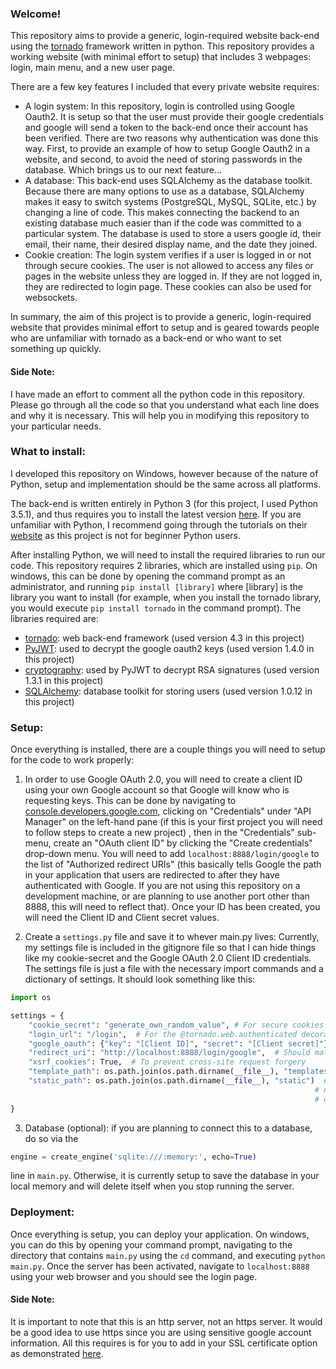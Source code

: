### Welcome!

This repository aims to provide a generic, login-required website back-end using the [tornado](http://www.tornadoweb.org/en/stable/) framework written in python. This repository provides a working website (with minimal effort to setup) that includes 3 webpages: login, main menu, and a new user page.

There are a few key features I included that every private website requires:
* A login system: In this repository, login is controlled using Google Oauth2. It is setup so that the user must provide their google credentials and google will send a token to the back-end once their account has been verified. There are two reasons why authentication was done this way. First, to provide an example of how to setup Google Oauth2 in a website, and second, to avoid the need of storing passwords in the database. Which brings us to our next feature...
* A database: This back-end uses SQLAlchemy as the database toolkit. Because there are many options to use as a database, SQLAlchemy makes it easy to switch systems (PostgreSQL, MySQL, SQLite, etc.) by changing a line of code. This makes connecting the backend to an existing database much easier than if the code was committed to a particular system. The database is used to store a users google id, their email, their name, their desired display name, and the date they joined.
* Cookie creation: The login system verifies if a user is logged in or not through secure cookies. The user is not allowed to access any files or pages in the website unless they are logged in. If they are not logged in, they are redirected to login page. These cookies can also be used for websockets.

In summary, the aim of this project is to provide a generic, login-required website that provides minimal effort to setup and is geared towards people who are unfamiliar with tornado as a back-end or who want to set something up quickly.

#### Side Note:
I have made an effort to comment all the python code in this repository. Please go through all the code so that you understand what each line does and why it is necessary. This will help you in modifying this repository to your particular needs.

### What to install:

I developed this repository on Windows, however because of the nature of Python, setup and implementation should be the same across all platforms.

The back-end is written entirely in Python 3 (for this project, I used Python 3.5.1), and thus requires you to install the latest version [here](https://www.python.org/downloads/). If you are unfamiliar with Python, I recommend going through the tutorials on their [website](https://docs.python.org/3/tutorial/index.html) as this project is not for beginner Python users.

After installing Python, we will need to install the required libraries to run our code. This repository requires 2 libraries, which are installed using `pip`. On windows, this can be done by opening the command prompt as an administrator, and running `pip install [library]` where [library] is the library you want to install (for example, when you install the tornado library, you would execute `pip install tornado` in the command prompt). The libraries required are:
* [tornado](https://pypi.python.org/pypi/tornado): web back-end framework (used version 4.3 in this project)
* [PyJWT](https://pypi.python.org/pypi/PyJWT): used to decrypt the google oauth2 keys (used version 1.4.0 in this project)
* [cryptography](https://pypi.python.org/pypi/cryptography): used by PyJWT to decrypt RSA signatures (used version 1.3.1 in this project)
* [SQLAlchemy](https://pypi.python.org/pypi/SQLAlchemy): database toolkit for storing users (used version 1.0.12 in this project)

### Setup:

Once everything is installed, there are a couple things you will need to setup for the code to work properly:

1. In order to use Google OAuth 2.0, you will need to create a client ID using your own Google account so that Google will know who is requesting keys. This can be done by navigating to [console.developers.google.com](https://console.developers.google.com), clicking on "Credentials" under "API Manager" on the left-hand pane (if this is your first project you will need to follow steps to create a new project) , then in the "Credentials" sub-menu, create an "OAuth client ID" by clicking the "Create credentials" drop-down menu. You will need to add `localhost:8888/login/google` to the list of "Authorized redirect URIs" (this basically tells Google the path in your application that users are redirected to after they have authenticated with Google. If you are not using this repository on a development machine, or are planning to use another port other than 8888, this will need to reflect that). Once your ID has been created, you will need the Client ID and Client secret values.

2. Create a `settings.py` file and save it to whever main.py lives: Currently, my settings file is included in the gitignore file so that I can hide things like my cookie-secret and the Google OAuth 2.0 Client ID credentials. The settings file is just a file with the necessary import commands and a dictionary of settings. It should look something like this:
  ```python
  import os

  settings = {
      "cookie_secret": "generate_own_random_value", # For secure cookies
      "login_url": "/login",  # For the @tornado.web.authenticated decorator
      "google_oauth": {"key": "[Client ID]", "secret": "[Client secret]"}, # Google developer console credential
      "redirect_uri": "http://localhost:8888/login/google",  # Should match what you have in Google developer console
      "xsrf_cookies": True,  # To prevent cross-site request forgery
      "template_path": os.path.join(os.path.dirname(__file__), "templates"),  # Contains html files
      "static_path": os.path.join(os.path.dirname(__file__), "static")  # Contains static files, such as .css or .js. Not
                                                                      # necessary for this project. For more information
                                                                      # on templates and static files, see tornado docs.
  }
  ```

3. Database (optional): if you are planning to connect this to a database, do so via the
  ```python
  engine = create_engine('sqlite:///:memory:', echo=True)
  ```
line in `main.py`. Otherwise, it is currently setup to save the database in your local memory and will delete itself when you stop running the server.

### Deployment:
Once everything is setup, you can deploy your application. On windows, you can do this by opening your command prompt, navigating to the directory that contains `main.py` using the `cd` command, and executing `python main.py`. Once the server has been activated, navigate to `localhost:8888` using your web browser and you should see the login page.

#### Side Note:
It is important to note that this is an http server, not an https server. It would be a good idea to use https since you are using sensitive google account information. All this requires is for you to add in your SSL certificate option as demonstrated [here](http://stackoverflow.com/a/18307308).